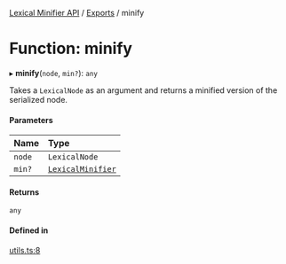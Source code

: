 [Lexical Minifier API](../API.md) / [Exports](../modules.md) / minify

# Function: minify

▸ **minify**(`node`, `min?`): `any`

Takes a `LexicalNode` as an argument and returns a minified version of the serialized node.

#### Parameters

| Name | Type |
| :------ | :------ |
| `node` | `LexicalNode` |
| `min?` | [`LexicalMinifier`](../classes/LexicalMinifier.md) |

#### Returns

`any`

#### Defined in

[utils.ts:8](https://github.com/fedemartinm/lexical-minifier/blob/b9a31d8/src/utils.ts#L8)
